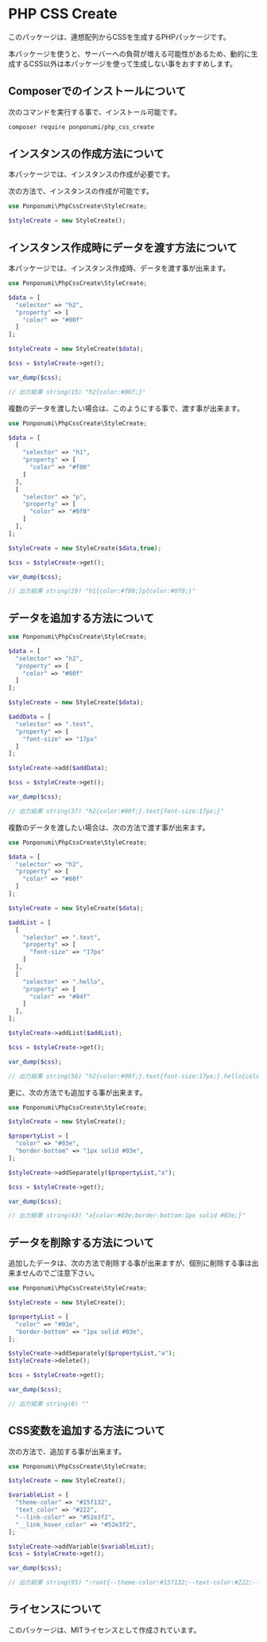 # PHP CSS Create

このパッケージは、連想配列からCSSを生成するPHPパッケージです。

本パッケージを使うと、サーバーへの負荷が増える可能性があるため、動的に生成するCSS以外は本パッケージを使って生成しない事をおすすめします。

## Composerでのインストールについて

次のコマンドを実行する事で、インストール可能です。

```bash
composer require ponponumi/php_css_create
```

## インスタンスの作成方法について

本パッケージでは、インスタンスの作成が必要です。

次の方法で、インスタンスの作成が可能です。

```php
use Ponponumi\PhpCssCreate\StyleCreate;

$styleCreate = new StyleCreate();
```

## インスタンス作成時にデータを渡す方法について

本パッケージでは、インスタンス作成時、データを渡す事が出来ます。

```php
use Ponponumi\PhpCssCreate\StyleCreate;

$data = [
  "selector" => "h2",
  "property" => [
    "color" => "#00f"
  ]
];

$styleCreate = new StyleCreate($data);

$css = $styleCreate->get();

var_dump($css);

// 出力結果 string(15) "h2{color:#00f;}"
```

複数のデータを渡したい場合は、このようにする事で、渡す事が出来ます。

```php
use Ponponumi\PhpCssCreate\StyleCreate;

$data = [
  [
    "selector" => "h1",
    "property" => [
      "color" => "#f00"
    ]
  ],
  [
    "selector" => "p",
    "property" => [
      "color" => "#0f0"
    ]
  ],
];

$styleCreate = new StyleCreate($data,true);

$css = $styleCreate->get();

var_dump($css);

// 出力結果 string(29) "h1{color:#f00;}p{color:#0f0;}"
```

## データを追加する方法について

```php
use Ponponumi\PhpCssCreate\StyleCreate;

$data = [
  "selector" => "h2",
  "property" => [
    "color" => "#00f"
  ]
];

$styleCreate = new StyleCreate($data);

$addData = [
  "selector" => ".text",
  "property" => [
    "font-size" => "17px"
  ]
];

$styleCreate->add($addData);

$css = $styleCreate->get();

var_dump($css);

// 出力結果 string(37) "h2{color:#00f;}.text{font-size:17px;}"
```

複数のデータを渡したい場合は、次の方法で渡す事が出来ます。

```php
use Ponponumi\PhpCssCreate\StyleCreate;

$data = [
  "selector" => "h2",
  "property" => [
    "color" => "#00f"
  ]
];

$styleCreate = new StyleCreate($data);

$addList = [
  [
    "selector" => ".text",
    "property" => [
      "font-size" => "17px"
    ]
  ],
  [
    "selector" => ".hello",
    "property" => [
      "color" => "#04f"
    ]
  ],
];

$styleCreate->addList($addList);

$css = $styleCreate->get();

var_dump($css);

// 出力結果 string(56) "h2{color:#00f;}.text{font-size:17px;}.hello{color:#04f;}"
```

更に、次の方法でも追加する事が出来ます。

```php
use Ponponumi\PhpCssCreate\StyleCreate;

$styleCreate = new StyleCreate();

$propertyList = [
  "color" => "#03e",
  "border-bottom" => "1px solid #03e",
];

$styleCreate->addSeparately($propertyList,"a");

$css = $styleCreate->get();

var_dump($css);

// 出力結果 string(43) "a{color:#03e;border-bottom:1px solid #03e;}"
```

## データを削除する方法について

追加したデータは、次の方法で削除する事が出来ますが、個別に削除する事は出来ませんのでご注意下さい。

```php
use Ponponumi\PhpCssCreate\StyleCreate;

$styleCreate = new StyleCreate();

$propertyList = [
  "color" => "#03e",
  "border-bottom" => "1px solid #03e",
];

$styleCreate->addSeparately($propertyList,"a");
$styleCreate->delete();

$css = $styleCreate->get();

var_dump($css);

// 出力結果 string(0) ""
```

## CSS変数を追加する方法について

次の方法で、追加する事が出来ます。

```php
use Ponponumi\PhpCssCreate\StyleCreate;

$styleCreate = new StyleCreate();

$variableList = [
  "theme-color" => "#15f132",
  "text_color" => "#222",
  "--link-color" => "#52e3f2",
  "__link_hover_color" => "#52e3f2",
];

$styleCreate->addVariable($variableList);
$css = $styleCreate->get();

var_dump($css);

// 出力結果 string(95) ":root{--theme-color:#15f132;--text-color:#222;--link-color:#52e3f2;--link-hover-color:#52e3f2;}"
```

## ライセンスについて

このパッケージは、MITライセンスとして作成されています。
